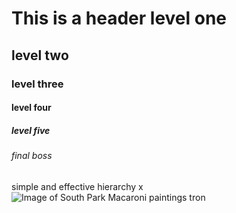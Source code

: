 # This is a header level one
## level two
### level three
#### level four
##### level five
###### final boss
simple and effective hierarchy x
![Image of South Park Macaroni paintings tron](https://c1.staticflickr.com/3/2711/4523526191_6617e34a6a_z.jpg)
